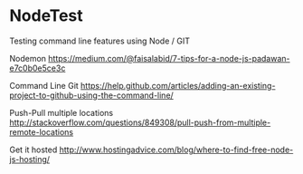 # NodeTest
Testing command line features using Node / GIT

Nodemon
https://medium.com/@faisalabid/7-tips-for-a-node-js-padawan-e7c0b0e5ce3c

Command Line Git
https://help.github.com/articles/adding-an-existing-project-to-github-using-the-command-line/

Push-Pull multiple locations
http://stackoverflow.com/questions/849308/pull-push-from-multiple-remote-locations

Get it hosted
http://www.hostingadvice.com/blog/where-to-find-free-node-js-hosting/

